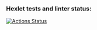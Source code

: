 ### Hexlet tests and linter status:
[![Actions Status](https://github.com/IamIvanVl/backend-project-46/actions/workflows/hexlet-check.yml/badge.svg)](https://github.com/IamIvanVl/backend-project-46/actions)